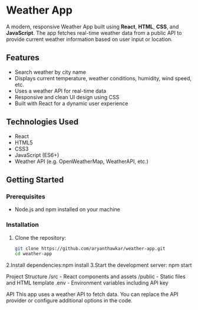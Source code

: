 # Weather App

A modern, responsive Weather App built using **React**, **HTML**, **CSS**, and **JavaScript**. The app fetches real-time weather data from a public API to provide current weather information based on user input or location.

## Features

- Search weather by city name
- Displays current temperature, weather conditions, humidity, wind speed, etc.
- Uses a weather API for real-time data
- Responsive and clean UI design using CSS
- Built with React for a dynamic user experience

## Technologies Used

- React
- HTML5
- CSS3
- JavaScript (ES6+)
- Weather API (e.g. OpenWeatherMap, WeatherAPI, etc.)

## Getting Started

### Prerequisites

- Node.js and npm installed on your machine

### Installation

1. Clone the repository:

   ```bash
   git clone https://github.com/aryanthawkar/weather-app.git
   cd weather-app
2.Install dependencies:npm install
3.Start the development server:
npm start

Project Structure
/src - React components and assets
/public - Static files and HTML template
.env - Environment variables including API key

API
This app uses a weather API to fetch data. You can replace the API provider or configure additional options in the code.
